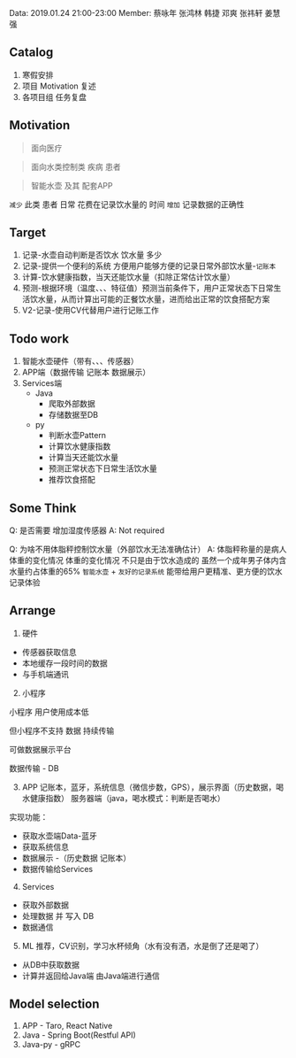 
Data: 2019.01.24 21:00-23:00
Member: 蔡咏年 张鸿林 韩捷 邓爽 张祎轩 姜慧强

## Catalog

1. 寒假安排
2. 项目 Motivation 复述
3. 各项目组 任务复盘

## Motivation

> 面向医疗

> 面向水类控制类 疾病 患者

> 智能水壶 及其 配套APP

`减少` 此类 患者 日常 花费在记录饮水量的 时间
`增加` 记录数据的正确性

## Target

1. 记录-水壶自动判断是否饮水 饮水量 多少
2. 记录-提供一个便利的系统 方便用户能够方便的记录日常外部饮水量-`记账本`
3. 计算-饮水健康指数，当天还能饮水量（扣除正常估计饮水量）
4. 预测-根据环境（温度、、、特征值）预测当前条件下，用户正常状态下日常生活饮水量，从而计算出可能的正餐饮水量，进而给出正常的饮食搭配方案
5. V2-记录-使用CV代替用户进行记账工作

## Todo work

1. 智能水壶硬件（带有、、、传感器）
2. APP端（数据传输 记账本 数据展示）
3. Services端
    + Java
        * 爬取外部数据
        * 存储数据至DB
    + py
        * 判断水壶Pattern
        * 计算饮水健康指数
        * 计算当天还能饮水量
        * 预测正常状态下日常生活饮水量
        * 推荐饮食搭配

## Some Think

Q: 是否需要 增加湿度传感器
A: Not required

Q: 为啥不用体脂秤控制饮水量（外部饮水无法准确估计）
A: 体脂秤称量的是病人体重的变化情况
   体重的变化情况 不只是由于饮水造成的 虽然一个成年男子体内含水量约占体重的65%
   `智能水壶` + `友好的记录系统` 能带给用户更精准、更方便的饮水记录体验

## Arrange

1. 硬件
* 传感器获取信息
* 本地缓存一段时间的数据
* 与手机端通讯

2. 小程序

小程序 用户使用成本低

但小程序不支持 数据 持续传输

可做数据展示平台

数据传输 - DB

3. APP
记账本，蓝牙，系统信息（微信步数，GPS），展示界面（历史数据，喝水健康指数）
服务器端（java，喝水模式：判断是否喝水）

实现功能：
* 获取水壶端Data-蓝牙
* 获取系统信息
* 数据展示 -（历史数据 记账本）
* 数据传输给Services

4. Services

* 获取外部数据
* 处理数据 并 写入 DB
* 数据通信

5. ML
推荐，CV识别，学习水杯倾角（水有没有洒，水是倒了还是喝了）

* 从DB中获取数据
* 计算并返回给Java端 由Java端进行通信

## Model selection

1. APP - Taro, React Native
2. Java - Spring Boot(Restful API)
3. Java-py - gRPC
